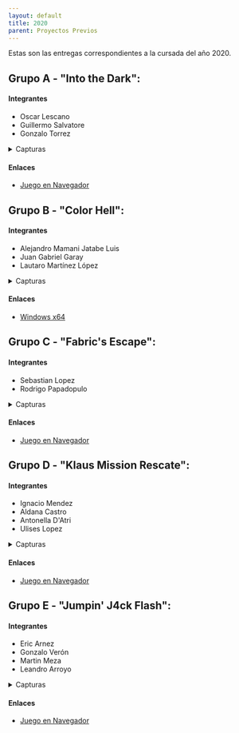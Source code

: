 ```yaml
---
layout: default
title: 2020
parent: Proyectos Previos
---
```


Estas son las entregas correspondientes a la cursada del año 2020.

## Grupo A - "Into the Dark":

#### Integrantes

* Oscar Lescano
* Guillermo Salvatore
* Gonzalo Torrez

<details>
  <summary>Capturas</summary>
  
  ![](imagenes/2019s2-grupoA-1.png?raw=true)
  ![](imagenes/2019s2-grupoA-2.png?raw=true)
</details>

#### Enlaces
- [Juego en Navegador](https://unq-videojuegos.github.io/BOSS-GrupoA/index.html "Into the Dark HTML")

## Grupo B - "Color Hell":

#### Integrantes

* Alejandro Mamani Jatabe Luis
* Juan Gabriel Garay
* Lautaro Martínez López

<details>
  <summary>Capturas</summary>
  
  ![](imagenes/2019s2-grupoB-1.png?raw=true)
  ![](imagenes/2019s2-grupoB-2.png?raw=true)
</details>

#### Enlaces
- [Windows x64](https://github.com/R4nKF1v3/boss/releases/download/1.0.2/reflections_boss_x64.exe "Reflections Windows x64")

## Grupo C - "Fabric's Escape":

#### Integrantes

* Sebastian Lopez
* Rodrigo Papadopulo

<details>
  <summary>Capturas</summary>
  
  ![](imagenes/2019s2-grupoC-1.png?raw=true)
  ![](imagenes/2019s2-grupoC-2.png?raw=true)
</details>

#### Enlaces
- [Juego en Navegador](https://sennedjem.github.io/unq-ipv-minion3/index.html "Fabric's Escape HTML")

## Grupo D - "Klaus Mission Rescate":

#### Integrantes

* Ignacio Mendez
* Aldana Castro
* Antonella D'Atri
* Ulises Lopez 

<details>
  <summary>Capturas</summary>
  
  ![](imagenes/2019s2-grupoD-1.png?raw=true)
  ![](imagenes/2019s2-grupoD-2.png?raw=true)
</details>

#### Enlaces
- [Juego en Navegador](https://mendezigna.github.io/klaus-mision-rescate/ "Klaus Mission Rescate HTML")

## Grupo E - "Jumpin' J4ck Flash":

#### Integrantes

* Eric Arnez
* Gonzalo Verón
* Martin Meza
* Leandro Arroyo 

<details>
  <summary>Capturas</summary>
  
  ![](imagenes/2019s2-grupoE-1.png?raw=true)
  ![](imagenes/2019s2-grupoE-2.png?raw=true)
</details>

#### Enlaces
- [Juego en Navegador](https://gonzaloveron.github.io/TFS-Boss/ "Jumpin' J4ck Flash HTML")
